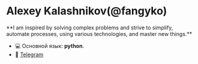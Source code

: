<h1 align="left">Alexey Kalashnikov(@fangyko)</h1>
**I am inspired by solving complex problems and strive to simplify, automate processes, using various technologies, and master new things.**


- 💻 Основной язык: **python**.
- 🚀 <a href="https://t.me/fangyko" target="blank">Telegram</a>

